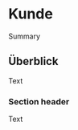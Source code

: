 # Kunde

<!--@START_MENU_TOKEN@-->Summary<!--@END_MENU_TOKEN@-->

## Überblick

<!--@START_MENU_TOKEN@-->Text<!--@END_MENU_TOKEN@-->

### Section header

<!--@START_MENU_TOKEN@-->Text<!--@END_MENU_TOKEN@-->
